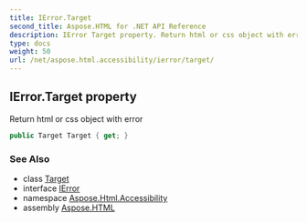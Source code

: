 ```yaml
---
title: IError.Target
second_title: Aspose.HTML for .NET API Reference
description: IError Target property. Return html or css object with error
type: docs
weight: 50
url: /net/aspose.html.accessibility/ierror/target/
---
```

## IError.Target property

Return html or css object with error

```csharp
public Target Target { get; }
```

### See Also

* class [Target](../../target/)
* interface [IError](../)
* namespace [Aspose.Html.Accessibility](../../../aspose.html.accessibility/)
* assembly [Aspose.HTML](../../../)
